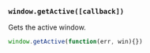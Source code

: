 ### `window.getActive([callback])`

Gets the active window.

```js
window.getActive(function(err, win){})
```
